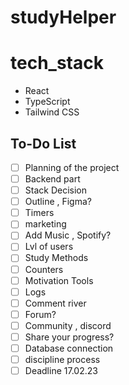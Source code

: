 # studyHelper

# tech_stack

- React
- TypeScript
- Tailwind CSS

## To-Do List

- [ ] Planning of the project
- [ ] Backend part
- [ ] Stack Decision
- [ ] Outline , Figma?
- [ ] Timers
- [ ] marketing
- [ ] Add Music , Spotify?
- [ ] Lvl of users
- [ ] Study Methods
- [ ] Counters
- [ ] Motivation Tools
- [ ] Logs
- [ ] Comment river
- [ ] Forum?
- [ ] Community , discord
- [ ] Share your progress?
- [ ] Database connection
- [ ] discipline process
- [ ] Deadline 17.02.23
